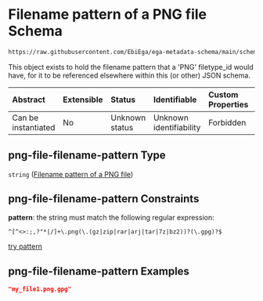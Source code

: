 # Filename pattern of a PNG file Schema

```txt
https://raw.githubusercontent.com/EbiEga/ega-metadata-schema/main/schemas/EGA.common-definitions.json#/definitions/png-file-filename-pattern
```

This object exists to hold the filename pattern that a 'PNG' filetype\_id would have, for it to be referenced elsewhere within this (or other) JSON schema.

| Abstract            | Extensible | Status         | Identifiable            | Custom Properties | Additional Properties | Access Restrictions | Defined In                                                                                           |
| :------------------ | :--------- | :------------- | :---------------------- | :---------------- | :-------------------- | :------------------ | :--------------------------------------------------------------------------------------------------- |
| Can be instantiated | No         | Unknown status | Unknown identifiability | Forbidden         | Allowed               | none                | [EGA.common-definitions.json\*](../../../schemas/EGA.common-definitions.json "open original schema") |

## png-file-filename-pattern Type

`string` ([Filename pattern of a PNG file](ega-12-definitions-filename-pattern-of-a-png-file.md))

## png-file-filename-pattern Constraints

**pattern**: the string must match the following regular expression:&#x20;

```regexp
^[^<>:;,?"*|/]+\.png(\.(gz|zip|rar|arj|tar|7z|bz2))?(\.gpg)?$
```

[try pattern](https://regexr.com/?expression=%5E%5B%5E%3C%3E%3A%3B%2C%3F%22*%7C%2F%5D%2B%5C.png\(%5C.\(gz%7Czip%7Crar%7Carj%7Ctar%7C7z%7Cbz2\)\)%3F\(%5C.gpg\)%3F%24 "try regular expression with regexr.com")

## png-file-filename-pattern Examples

```json
"my_file1.png.gpg"
```
